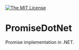 [![The MIT License](https://img.shields.io/badge/license-MIT-orange.svg?style=flat-square)](http://opensource.org/licenses/MIT)

# PromiseDotNet

Promise implementation in .NET.
